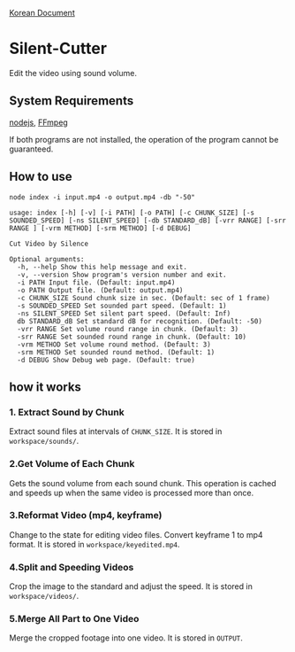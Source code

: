 [Korean Document](/README_ko.md)

# Silent-Cutter

Edit the video using sound volume.

## System Requirements

[nodejs](https://nodejs.org/), [FFmpeg](https://www.ffmpeg.org/)

If both programs are not installed, the operation of the program cannot be guaranteed.

## How to use
```
node index -i input.mp4 -o output.mp4 -db "-50"
```
```
usage: index [-h] [-v] [-i PATH] [-o PATH] [-c CHUNK_SIZE] [-s SOUNDED_SPEED] [-ns SILENT_SPEED] [-db STANDARD_dB] [-vrr RANGE] [-srr RANGE ] [-vrm METHOD] [-srm METHOD] [-d DEBUG]

Cut Video by Silence

Optional arguments:
  -h, --help Show this help message and exit.
  -v, --version Show program's version number and exit.
  -i PATH Input file. (Default: input.mp4)
  -o PATH Output file. (Default: output.mp4)
  -c CHUNK_SIZE Sound chunk size in sec. (Default: sec of 1 frame)
  -s SOUNDED_SPEED Set sounded part speed. (Default: 1)
  -ns SILENT_SPEED Set silent part speed. (Default: Inf)
  db STANDARD_dB Set standard dB for recognition. (Default: -50)
  -vrr RANGE Set volume round range in chunk. (Default: 3)
  -srr RANGE Set sounded round range in chunk. (Default: 10)
  -vrm METHOD Set volume round method. (Default: 3)
  -srm METHOD Set sounded round method. (Default: 1)
  -d DEBUG Show Debug web page. (Default: true)
```

## how it works

### 1. Extract Sound by Chunk
Extract sound files at intervals of `CHUNK_SIZE`. It is stored in `workspace/sounds/`.

### 2.Get Volume of Each Chunk
Gets the sound volume from each sound chunk. This operation is cached and speeds up when the same video is processed more than once.

### 3.Reformat Video (mp4, keyframe)
Change to the state for editing video files. Convert keyframe 1 to mp4 format. It is stored in `workspace/keyedited.mp4`.

### 4.Split and Speeding Videos
Crop the image to the standard and adjust the speed. It is stored in `workspace/videos/`.

### 5.Merge All Part to One Video
Merge the cropped footage into one video. It is stored in `OUTPUT`.